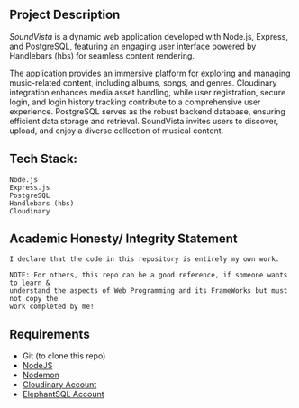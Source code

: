 ## Project Description

*SoundVista* is a dynamic web application developed with Node.js, Express, and PostgreSQL, featuring an engaging user interface powered by Handlebars (hbs) for seamless content rendering.

The application provides an immersive platform for exploring and managing music-related content, including albums, songs, and genres. Cloudinary integration enhances media asset handling, while user registration, secure login, and login history tracking contribute to a comprehensive user experience. PostgreSQL serves as the robust backend database, ensuring efficient data storage and retrieval. SoundVista invites users to discover, upload, and enjoy a diverse collection of musical content.

## Tech Stack:
```
Node.js
Express.js
PostgreSQL
Handlebars (hbs)
Cloudinary
```

## Academic Honesty/ Integrity Statement
```
I declare that the code in this repository is entirely my own work.

NOTE: For others, this repo can be a good reference, if someone wants to learn &
understand the aspects of Web Programming and its FrameWorks but must not copy the
work completed by me!
```

## Requirements
- Git (to clone this repo)
- [NodeJS](https://nodejs.org/en/)
- [Nodemon](https://nodemon.io/)
- [Cloudinary Account](https://cloudinary.com/)
- [ElephantSQL Account](https://www.elephantsql.com/)
